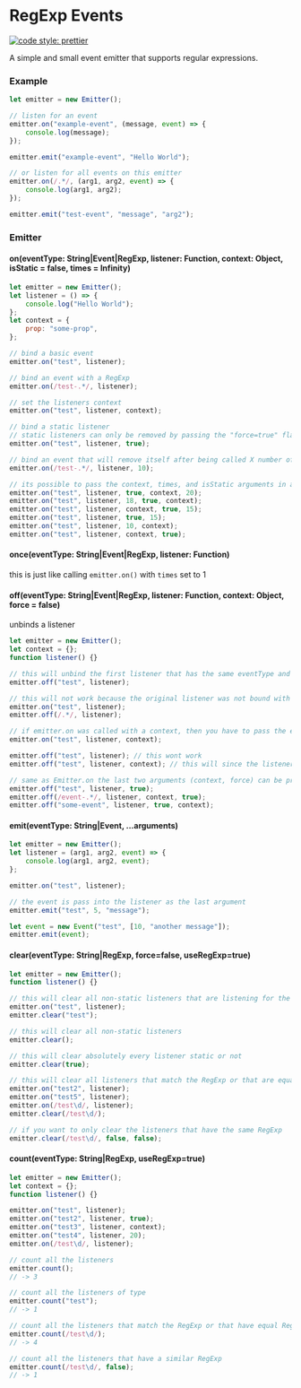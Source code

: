 # RegExp Events

[![code style: prettier](https://img.shields.io/badge/code_style-prettier-ff69b4.svg?style=flat-square)](https://github.com/prettier/prettier)

A simple and small event emitter that supports regular expressions.

### Example

```javascript
let emitter = new Emitter();

// listen for an event
emitter.on("example-event", (message, event) => {
	console.log(message);
});

emitter.emit("example-event", "Hello World");

// or listen for all events on this emitter
emitter.on(/.*/, (arg1, arg2, event) => {
	console.log(arg1, arg2);
});

emitter.emit("test-event", "message", "arg2");
```

### Emitter

#### on(eventType: String|Event|RegExp, listener: Function, context: Object, isStatic = false, times = Infinity)

```javascript
let emitter = new Emitter();
let listener = () => {
	console.log("Hello World");
};
let context = {
	prop: "some-prop",
};

// bind a basic event
emitter.on("test", listener);

// bind an event with a RegExp
emitter.on(/test-.*/, listener);

// set the listeners context
emitter.on("test", listener, context);

// bind a static listener
// static listeners can only be removed by passing the "force=true" flag into either Emitter.off or Emitter.clear
emitter.on("test", listener, true);

// bind an event that will remove itself after being called X number of times
emitter.on(/test-.*/, listener, 10);

// its possible to pass the context, times, and isStatic arguments in any order
emitter.on("test", listener, true, context, 20);
emitter.on("test", listener, 18, true, context);
emitter.on("test", listener, context, true, 15);
emitter.on("test", listener, true, 15);
emitter.on("test", listener, 10, context);
emitter.on("test", listener, context, true);
```

#### once(eventType: String|Event|RegExp, listener: Function)

this is just like calling `emitter.on()` with `times` set to 1

#### off(eventType: String|Event|RegExp, listener: Function, context: Object, force = false)

unbinds a listener

```javascript
let emitter = new Emitter();
let context = {};
function listener() {}

// this will unbind the first listener that has the same eventType and listener
emitter.off("test", listener);

// this will not work because the original listener was not bound with a RegExp
emitter.on("test", listener);
emitter.off(/.*/, listener);

// if emitter.on was called with a context, then you have to pass the exact same context into emitter.off to unbind the listener
emitter.on("test", listener, context);

emitter.off("test", listener); // this wont work
emitter.off("test", listener, context); // this will since the listener has a context

// same as Emitter.on the last two arguments (context, force) can be provided in any order
emitter.off("test", listener, true);
emitter.off(/event-.*/, listener, context, true);
emitter.off("some-event", listener, true, context);
```

#### emit(eventType: String|Event, ...arguments)

```javascript
let emitter = new Emitter();
let listener = (arg1, arg2, event) => {
	console.log(arg1, arg2, event);
};

emitter.on("test", listener);

// the event is pass into the listener as the last argument
emitter.emit("test", 5, "message");

let event = new Event("test", [10, "another message"]);
emitter.emit(event);
```

#### clear(eventType: String|RegExp, force=false, useRegExp=true)

```javascript
let emitter = new Emitter();
function listener() {}

// this will clear all non-static listeners that are listening for the "test" event
emitter.on("test", listener);
emitter.clear("test");

// this will clear all non-static listeners
emitter.clear();

// this will clear absolutely every listener static or not
emitter.clear(true);

// this will clear all listeners that match the RegExp or that are equal to the RegExp
emitter.on("test2", listener);
emitter.on("test5", listener);
emitter.on(/test\d/, listener);
emitter.clear(/test\d/);

// if you want to only clear the listeners that have the same RegExp
emitter.clear(/test\d/, false, false);
```

#### count(eventType: String|RegExp, useRegExp=true)

```javascript
let emitter = new Emitter();
let context = {};
function listener() {}

emitter.on("test", listener);
emitter.on("test2", listener, true);
emitter.on("test3", listener, context);
emitter.on("test4", listener, 20);
emitter.on(/test\d/, listener);

// count all the listeners
emitter.count();
// -> 3

// count all the listeners of type
emitter.count("test");
// -> 1

// count all the listeners that match the RegExp or that have equal RegExp
emitter.count(/test\d/);
// -> 4

// count all the listeners that have a similar RegExp
emitter.count(/test\d/, false);
// -> 1
```
